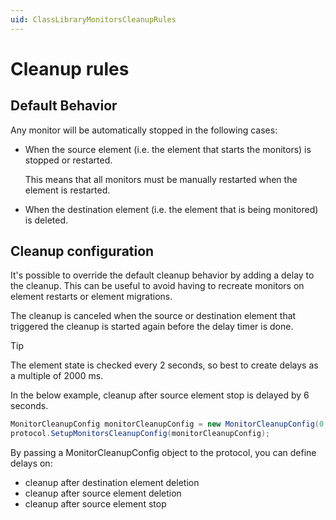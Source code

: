 ```yaml
---
uid: ClassLibraryMonitorsCleanupRules
---
```


# Cleanup rules

## Default Behavior

Any monitor will be automatically stopped in the following cases:

- When the source element (i.e. the element that starts the monitors) is stopped or restarted.

  This means that all monitors must be manually restarted when the element is restarted.
- When the destination element (i.e. the element that is being monitored) is deleted.

## Cleanup configuration

It's possible to override the default cleanup behavior by adding a delay to the cleanup. This can be useful to avoid having to recreate monitors on element restarts or element migrations.

The cleanup is canceled when the source or destination element that triggered the cleanup is started again before the delay timer is done.

> [!TIP]
> The element state is checked every 2 seconds, so best to create delays as a multiple of 2000 ms.

In the below example, cleanup after source element stop is delayed by 6 seconds.

```csharp
MonitorCleanupConfig monitorCleanupConfig = new MonitorCleanupConfig(0, 0, 6000);
protocol.SetupMonitorsCleanupConfig(monitorCleanupConfig);
```

By passing a MonitorCleanupConfig object to the protocol, you can define delays on:

- cleanup after destination element deletion
- cleanup after source element deletion
- cleanup after source element stop
